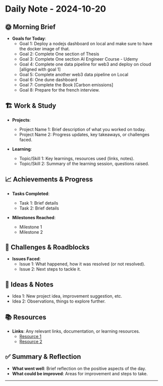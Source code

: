 # Daily Note - 2024-10-20

## 🌞 Morning Brief
- **Goals for Today**: 
  - Goal 1: Deploy a nodejs dashboard on local and make sure to have the docker image of that.
  - Goal 2: Complete One section of Thesis
  - Goal 3: Complete One section AI Engineer Course - Udemy
  - Goal 4: Complete one data pipeline for web3 and deploy on cloud [alligned with goal 1]
  - Goal 5: Complete another web3 data pipeline on Local 
  - Goal 6: One dune dashboard
  - Goal 7: Complete the Book [Carbon emissions]
  - Goal 8: Prepare for the french interview.


## 🏗️ Work & Study
- **Projects**:
  - Project Name 1: Brief description of what you worked on today.
  - Project Name 2: Progress updates, key takeaways, or challenges faced.

- **Learning**:
  - Topic/Skill 1: Key learnings, resources used (links, notes).
  - Topic/Skill 2: Summary of the learning session, questions raised.

## 📈 Achievements & Progress
- **Tasks Completed**:
  - Task 1: Brief details
  - Task 2: Brief details

- **Milestones Reached**:
  - Milestone 1
  - Milestone 2

## 🤔 Challenges & Roadblocks
- **Issues Faced**:
  - Issue 1: What happened, how it was resolved (or not resolved).
  - Issue 2: Next steps to tackle it.

## 🧠 Ideas & Notes
- Idea 1: New project idea, improvement suggestion, etc.
- Idea 2: Observations, things to explore further.

## 📚 Resources
- **Links**: Any relevant links, documentation, or learning resources.
  - [Resource 1](http://example.com)
  - [Resource 2](http://example.com)

## ✅ Summary & Reflection
- **What went well**: Brief reflection on the positive aspects of the day.
- **What could be improved**: Areas for improvement and steps to take.

---
